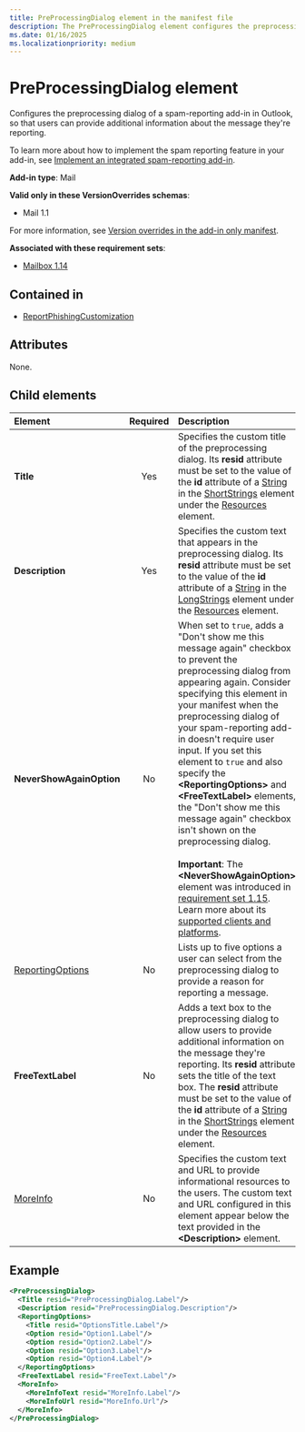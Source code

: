 ```yaml
---
title: PreProcessingDialog element in the manifest file
description: The PreProcessingDialog element configures the preprocessing dialog of a spam-reporting add-in in Outlook.
ms.date: 01/16/2025
ms.localizationpriority: medium
---
```


# PreProcessingDialog element

Configures the preprocessing dialog of a spam-reporting add-in in Outlook, so that users can provide additional information about the message they're reporting.

To learn more about how to implement the spam reporting feature in your add-in, see [Implement an integrated spam-reporting add-in](/office/dev/add-ins/outlook/spam-reporting).

**Add-in type**: Mail

**Valid only in these VersionOverrides schemas**:

- Mail 1.1

For more information, see [Version overrides in the add-in only manifest](/office/dev/add-ins/develop/xml-manifest-overview#version-overrides-in-the-manifest).

**Associated with these requirement sets**:

- [Mailbox 1.14](../requirement-sets/outlook/requirement-set-1.14/outlook-requirement-set-1.14.md)

## Contained in

- [ReportPhishingCustomization](reportphishingcustomization.md)

## Attributes

None.

## Child elements

| Element | Required | Description |
| :------ | :------: | :------ |
| **Title** | Yes | Specifies the custom title of the preprocessing dialog. Its **resid** attribute must be set to the value of the **id** attribute of a [String](string.md) in the [ShortStrings](shortstrings.md) element under the [Resources](resources.md) element. |
| **Description** | Yes | Specifies the custom text that appears in the preprocessing dialog. Its **resid** attribute must be set to the value of the **id** attribute of a [String](string.md) in the [LongStrings](longstrings.md) element under the [Resources](resources.md) element. |
| **NeverShowAgainOption** | No | When set to `true`, adds a "Don't show me this message again" checkbox to prevent the preprocessing dialog from appearing again. Consider specifying this element in your manifest when the preprocessing dialog of your spam-reporting add-in doesn't require user input. If you set this element to `true` and also specify the **\<ReportingOptions\>** and **\<FreeTextLabel\>** elements, the "Don't show me this message again" checkbox isn't shown on the preprocessing dialog.<br><br>**Important**: The **\<NeverShowAgainOption\>** element was introduced in [requirement set 1.15](../requirement-sets/outlook/requirement-set-1.15/outlook-requirement-set-1.15.md). Learn more about its [supported clients and platforms](/javascript/api/requirement-sets/outlook/outlook-api-requirement-sets). |
| [ReportingOptions](reportingoptions.md) | No | Lists up to five options a user can select from the preprocessing dialog to provide a reason for reporting a message. |
| **FreeTextLabel** | No | Adds a text box to the preprocessing dialog to allow users to provide additional information on the message they're reporting. Its **resid** attribute sets the title of the text box. The **resid** attribute must be set to the value of the **id** attribute of a [String](string.md) in the [ShortStrings](shortstrings.md) element under the [Resources](resources.md) element. |
| [MoreInfo](moreinfo.md) | No | Specifies the custom text and URL to provide informational resources to the users. The custom text and URL configured in this element appear below the text provided in the **\<Description\>** element. |

## Example

```xml
<PreProcessingDialog>
  <Title resid="PreProcessingDialog.Label"/>
  <Description resid="PreProcessingDialog.Description"/>
  <ReportingOptions>
    <Title resid="OptionsTitle.Label"/>
    <Option resid="Option1.Label"/>
    <Option resid="Option2.Label"/>
    <Option resid="Option3.Label"/>
    <Option resid="Option4.Label"/>
  </ReportingOptions>
  <FreeTextLabel resid="FreeText.Label"/>
  <MoreInfo>
    <MoreInfoText resid="MoreInfo.Label"/>
    <MoreInfoUrl resid="MoreInfo.Url"/>
  </MoreInfo>
</PreProcessingDialog>
```
